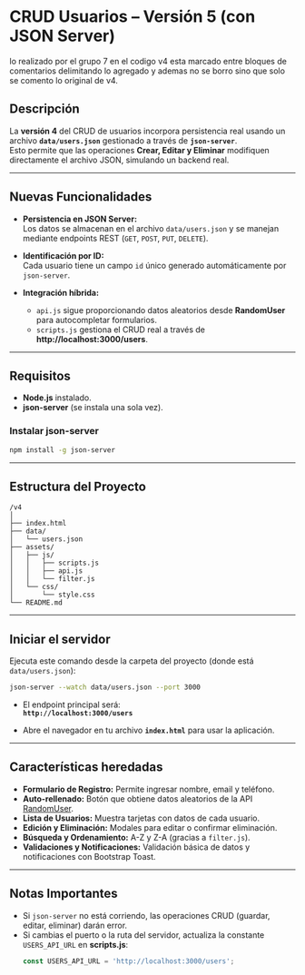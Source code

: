 # **CRUD Usuarios – Versión 5 (con JSON Server)**

lo realizado por el grupo 7 en el codigo v4 esta marcado entre bloques de comentarios delimitando lo agregado y ademas no se borro sino que solo se comento lo original de v4.
## **Descripción**
La **versión 4** del CRUD de usuarios incorpora persistencia real usando un archivo **`data/users.json`** gestionado a través de **`json-server`**.  
Esto permite que las operaciones **Crear, Editar y Eliminar** modifiquen directamente el archivo JSON, simulando un backend real.

---

## **Nuevas Funcionalidades**
- **Persistencia en JSON Server:**  
  Los datos se almacenan en el archivo `data/users.json` y se manejan mediante endpoints REST (`GET`, `POST`, `PUT`, `DELETE`).

- **Identificación por ID:**  
  Cada usuario tiene un campo `id` único generado automáticamente por `json-server`.

- **Integración híbrida:**  
  - `api.js` sigue proporcionando datos aleatorios desde **RandomUser** para autocompletar formularios.
  - `scripts.js` gestiona el CRUD real a través de **http://localhost:3000/users**.

---

## **Requisitos**
- **Node.js** instalado.
- **json-server** (se instala una sola vez).

### **Instalar json-server**
```bash
npm install -g json-server
```

---

## **Estructura del Proyecto**
```
/v4
│
├── index.html
├── data/
│   └── users.json
├── assets/
│   ├── js/
│   │   ├── scripts.js
│   │   ├── api.js
│   │   └── filter.js
│   └── css/
│       └── style.css
└── README.md
```

---

## **Iniciar el servidor**
Ejecuta este comando desde la carpeta del proyecto (donde está `data/users.json`):

```bash
json-server --watch data/users.json --port 3000
```

- El endpoint principal será:  
  **`http://localhost:3000/users`**

- Abre el navegador en tu archivo **`index.html`** para usar la aplicación.

---

## **Características heredadas**
- **Formulario de Registro:** Permite ingresar nombre, email y teléfono.
- **Auto-rellenado:** Botón que obtiene datos aleatorios de la API [RandomUser](https://randomuser.me/).
- **Lista de Usuarios:** Muestra tarjetas con datos de cada usuario.
- **Edición y Eliminación:** Modales para editar o confirmar eliminación.
- **Búsqueda y Ordenamiento:** A-Z y Z-A (gracias a `filter.js`).
- **Validaciones y Notificaciones:** Validación básica de datos y notificaciones con Bootstrap Toast.

---

## **Notas Importantes**
- Si `json-server` no está corriendo, las operaciones CRUD (guardar, editar, eliminar) darán error.
- Si cambias el puerto o la ruta del servidor, actualiza la constante `USERS_API_URL` en **scripts.js**:
  ```javascript
  const USERS_API_URL = 'http://localhost:3000/users';
  ```





